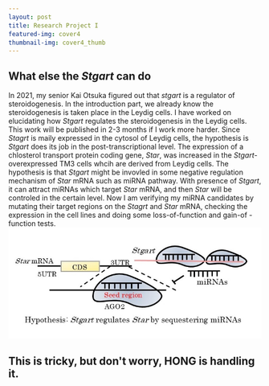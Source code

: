 ```yaml
---
layout: post
title: Research Project I
featured-img: cover4
thumbnail-img: cover4_thumb
---
```

## What else the *Stgart* can do
In 2021, my senior Kai Otsuka figured out that *stgart* is a regulator of steroidogenesis.
In the introduction part, we already know the steroidogenesis is taken place in the Leydig cells. 
I have worked on elucidating how *Stgart* regulates the steroidogenesis in the Leydig cells.
This work will be published in 2-3 months if I work more harder. Since *Stagrt* is maily expressed in the cytosol of Leydig cells, 
the hypothesis is *Stgart* does its job in the post-transcriptional level.
The expression of a chlosterol transport protein coding gene, *Star*, was increased in the *Stgart*-overexpressed TM3 cells whcih are derived from Leydig cells. The hypothesis is that *Stgart* might be invovled in some negative regulation mechanism of *Star* mRNA such as miRNA pathway.
With presence of *Stgart*, it can attract miRNAs which target *Star* mRNA, and then *Star* will be controled in the certain level.
Now I am verifying my miRNA candidates by mutating their target regions on the *Stagrt* and *Star* mRNA, checking the expression in the cell lines and doing some loss-of-function and gain-of -function tests. 
![miRNA](https://raw.githubusercontent.com/CleanYANG/HONG-s-page/main/assets/img/miRNA.jpg)
## This is tricky, but don't worry, HONG is handling it. 